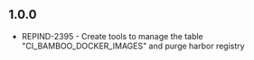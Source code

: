 ## 1.0.0
 - REPIND-2395 - Create tools to manage the table "CI_BAMBOO_DOCKER_IMAGES" and purge harbor registry